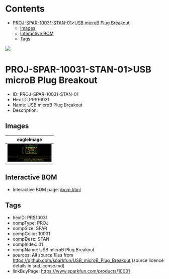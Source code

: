 



Contents
========

* [PROJ-SPAR-10031-STAN-01>USB microB Plug Breakout](#proj-spar-10031-stan-01usb-microb-plug-breakout)
	* [Images](#images)
	* [Interactive BOM](#interactive-bom)
	* [Tags](#tags)
  
![][im]
# PROJ-SPAR-10031-STAN-01>USB microB Plug Breakout

- ID: PROJ-SPAR-10031-STAN-01
- Hex ID: PRS10031
- Name: USB microB Plug Breakout
- Description: 

## Images
  
  

|eagleImage|
| :---: |
|[![eagleImage](eagleImage_140.png)](eagleImage_600.png)|

## Interactive BOM

- Interactive BOM page: [ibom.html](kicad/bom/ibom.html)

## Tags

- hexID: PRS10031
- oompType: PROJ
- oompSize: SPAR
- oompColor: 10031
- oompDesc: STAN
- oompIndex: 01
- oompName: USB microB Plug Breakout
- sources: All source files from https://github.com/sparkfun/USB_microB_Plug_Breakout (source licence details in srcLicense.md)
- linkBuyPage: https://www.sparkfun.com/products/10031



[im]: eagleImage_450.png
